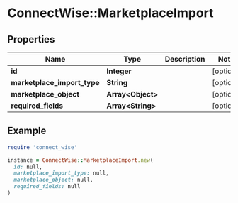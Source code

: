 # ConnectWise::MarketplaceImport

## Properties

| Name | Type | Description | Notes |
| ---- | ---- | ----------- | ----- |
| **id** | **Integer** |  | [optional] |
| **marketplace_import_type** | **String** |  | [optional] |
| **marketplace_object** | **Array&lt;Object&gt;** |  | [optional] |
| **required_fields** | **Array&lt;String&gt;** |  | [optional] |

## Example

```ruby
require 'connect_wise'

instance = ConnectWise::MarketplaceImport.new(
  id: null,
  marketplace_import_type: null,
  marketplace_object: null,
  required_fields: null
)
```

